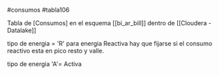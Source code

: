 #consumos #tabla106

Tabla de [Consumos] en el esquema [[bi_ar_bill]] dentro de [[Cloudera - Datalake]]

tipo de energia = 'R' para energia Reactiva
 hay que fijarse si el consumo reactivo esta en pico resto y valle.
 
tipo de energia 'A'=  Activa